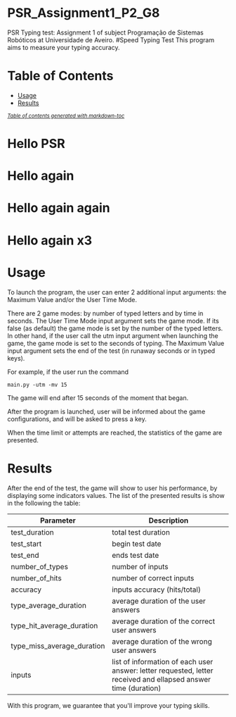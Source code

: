 # PSR_Assignment1_P2_G8
PSR Typing test: Assignment 1 of subject Programação de Sistemas Robóticos at Universidade de Aveiro.
#Speed Typing Test
This program aims to measure your typing accuracy.

# Table of Contents
- [Usage](#usage)
- [Results](#results)

<small><i><a href='http://ecotrust-canada.github.io/markdown-toc/'>Table of contents generated with markdown-toc</a></i></small>

# Hello PSR
# Hello again
# Hello again again
# Hello again x3

# Usage
To launch the program, the user can enter 2 additional input arguments: the Maximum Value and/or the User Time Mode.


There are 2 game modes: by number of typed letters and by time in seconds.
The User Time Mode input argument sets the game mode. If its false (as default) the game mode is set by the number of the typed letters. In other hand, if the user call the utm input argument when launching the game, the game mode is set to the seconds of typing.
The Maximum Value input argument sets the end of the test (in runaway seconds or in typed keys).

For example, if the user run the command 
    
    main.py -utm -mv 15 
    
The game will end after 15 seconds of the moment that began.

After the program is launched, user will be informed about the game configurations, and will be asked to press a key.


When the time limit or attempts are reached, the statistics of the game are presented.


# Results

After the end of the test, the game will show to user his performance, by displaying some indicators values.
The list of the presented results is show in the following the table:

Parameter | Description 
--- | --- 
test_duration | total test duration 
test_start | begin test date 
test_end | ends test date
number_of_types | number of inputs 
number_of_hits | number of correct inputs 
accuracy | inputs accuracy (hits/total) 
type_average_duration | average duration of the user answers 
type_hit_average_duration | average duration of the correct user answers 
type_miss_average_duration | average duration of the wrong user answers 
inputs | list of information of each user answer: letter requested, letter received and ellapsed answer time (duration) 

With this program, we guarantee that you'll improve your typing skills.
